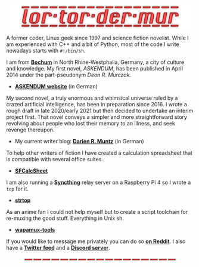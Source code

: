![](logos/lortordermur-logo.png)

A former coder, Linux geek since 1997 and science fiction novelist. While I am experienced with C++ and a bit of Python, most of the code I write nowadays starts with `#!/bin/sh`.

I am from **[Bochum](https://en.wikipedia.org/wiki/Bochum)** in North Rhine-Westphalia, Germany, a city of culture and knowledge. My first novel, *ASKENDUM*, has been published in April 2014 under the part-pseudonym *Deon R. Murczak*.

* **[ASKENDUM website](http://askendum.com)** (in German)

My second novel, a truly enormous and whimsical universe ruled by a crazed artificial intelligence, has been in preparation since 2016. I wrote a rough draft in late 2020/early 2021 but then decided to undertake an interim project first. That novel conveys a simpler and more straightforward story revolving about people who lost their memory to an illness, and seek revenge thereupon.

* My current writer blog: **[Darien R. Muntz](https://www.darienrmuntz.com)** (in German)

To help other writers of fiction I have created a calculation spreadsheet that is compatible with several office suites.

* **[SFCalcSheet](https://github.com/lortordermur/sfcalcsheet)**

I am also running a **[Syncthing](https://github.com/syncthing/syncthing)** relay server on a Raspberry Pi 4 so I wrote a `top` for it.

* **[strtop](https://github.com/lortordermur/strtop)**

As an anime fan I could not help myself but to create a script toolchain for re-muxing the good stuff. Everything in Unix sh.

* **[wapamux-tools](https://github.com/lortordermur/wapamux-tools)**

If you would like to message me privately you can do so **[on Reddit](https://www.reddit.com/user/lortordermur)**. I also have a **[Twitter feed](https://twitter.com/lortordermur)** and a **[Discord server](https://discord.gg/MQfdyjg)**.

![](logos/lortordermur-logo-line.png)
